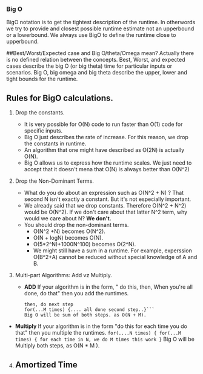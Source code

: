 ### Big O 
BigO notation is to get the tightest description of the runtime. In otherwords we try to provide and closest possible runtime estimate not an upperbound or a lowerbound.
We always use BigO to define the runtime close to upperbound.

##Best/Worst/Expected case and Big O/theta/Omega mean?
Actually there is no defined relation between the concepts. 
Best, Worst, and expected cases describe the big O (or big theta) time for particular inputs or scenarios.
Big O, big omega and big theta describe the upper, lower and tight bounds for the runtime.

## Rules for BigO calculations.
1. Drop the constants.
   - It is very possible for O(N) code to run faster than O(1) code for specific inputs. 
   - Big O just describes the rate of increase.  For this reason, we drop the constants in runtime. 
   - An algorithm that one might have described as O(2N) is actually O(N).
   - Big O allows us to express how the runtime scales. We just need to accept that it doesn't mena that O(N) is always better than O(N^2)

2. Drop the Non-Dominant Terms.
   - What do you do about an expression such as O(N^2 + N) ?  That second N isn't exactly a constant. But it's not especially important.
   - We already said that we drop constants. Therefore O(N^2 + N^2) would be O(N^2). If we don't care about that latter N^2 term, why would we care about N? **We don't.**
   - You should drop the non-dominant terms.
      - O(N^2 +N) becomes O(N^2).
      - O(N + logN) becomes O(N).
      - O(5*2^N)+1000N^100) becomes O(2^N).
      - We might still have a sum in a runtime. For example, experssion O(B^2+A) cannot be reduced without special knowledge of A and B.

3. Multi-part Algorithms: Add vz Multiply.
   - **ADD** If your algorithm is in the form, " do this, then, When you're all done, do that" then you add the runtimes.
        ```for(... N times) {... all done!! ... }
        then, do next step 
        for(...M times) {.... all done second step..}```
        Big O will be sum of both steps. as O(N + M).
  - **Multiply** If your algorithm is in the form "do this for each time you do that" then you multiple the runtimes.
        ```for(....N times) {
            for(...M times) { for each time in N, we do M times this work }```
        Big O will be Multiply both steps, as O(N * M ).
4. Amortized Time
   - 
